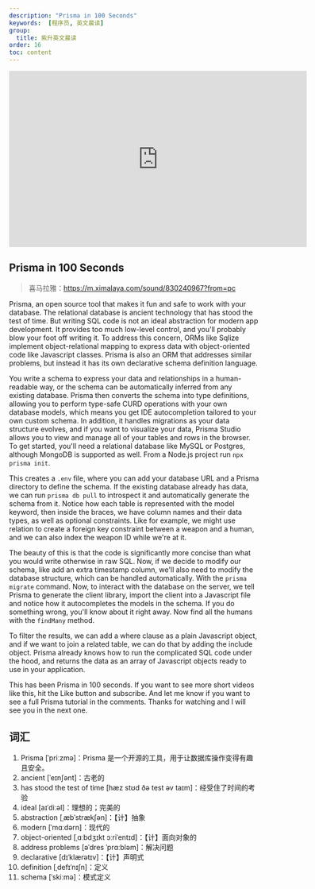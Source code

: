 ```yaml
---
description: "Prisma in 100 Seconds"
keywords:  [程序员, 英文晨读]
group:
  title: 紫升英文晨读
order: 16
toc: content
---
```


<center>
  <iframe width="600" height="355" src="https://www.youtube.com/embed/rLRIB6AF2Dg?si=NXmDfo5suaYDdBQj" title="YouTube video player" frameborder="0" allow="accelerometer; autoplay; clipboard-write; encrypted-media; gyroscope; picture-in-picture; web-share" referrerpolicy="strict-origin-when-cross-origin" allowfullscreen></iframe>
</center>

## Prisma in 100 Seconds

> 喜马拉雅：https://m.ximalaya.com/sound/830240967?from=pc

Prisma, an open source tool that makes it fun and safe to work with your database. The relational database is ancient technology that has stood the test of time. But writing SQL code is not an ideal abstraction for modern app development. It provides too much low-level control, and you'll probably blow your foot off writing it. To address this concern, ORMs like Sqlize implement object-relational mapping to express data with object-oriented code like Javascript classes. Prisma is also an ORM that addresses similar problems, but instead it has its own declarative schema definition language.

You write a schema to express your data and relationships in a human-readable way, or the schema can be automatically inferred from any existing database. Prisma then converts the schema into type definitions, allowing you to perform type-safe CURD operations with your own database models, which means you get IDE autocompletion tailored to your own custom schema. In addition, it handles migrations as your data structure evolves, and if you want to visualize your data, Prisma Studio allows you to view and manage all of your tables and rows in the browser. To get started, you'll need a relational database like MySQL or Postgres, although MongoDB is supported as well. From a Node.js project run `npx prisma init`.

This creates a `.env` file, where you can add your database URL and a Prisma directory to define the schema. If the existing database already has data, we can run `prisma db pull` to introspect it and automatically generate the schema from it. Notice how each table is represented with the model keyword, then inside the braces, we have column names and their data types, as well as optional constraints. Like for example, we might use relation to create a foreign key constraint between a weapon and a human, and we can also index the weapon ID while we're at it.

The beauty of this is that the code is significantly more concise than what you would write otherwise in raw SQL. Now, if we decide to modify our schema, like add an extra timestamp column, we'll also need to modify the database structure, which can be handled automatically. With the `prisma migrate` command. Now, to interact with the database on the server, we tell Prisma to generate the client library, import the client into a Javascript file and notice how it autocompletes the models in the schema. If you do something wrong, you'll know about it right away. Now find all the humans with the `findMany` method.

To filter the results, we can add a where clause as a plain Javascript object, and if we want to join a related table, we can do that by adding the include object. Prisma already knows how to run the complicated SQL code under the hood, and returns the data as an array of Javascript objects ready to use in your application.

This has been Prisma in 100 seconds. If you want to see more short videos like this, hit the Like button and subscribe. And let me know if you want to see a full Prisma tutorial in the comments. Thanks for watching and I will see you in the next one.

## 词汇

1. Prisma [ˈpriːzmə]：Prisma 是一个开源的工具，用于让数据库操作变得有趣且安全。
2. ancient [ˈeɪnʃənt]：古老的
3. has stood the test of time [hæz stʊd ðə test əv taɪm]：经受住了时间的考验
4. ideal [aɪˈdiːəl]：理想的；完美的
5. abstraction [ˌæbˈstrækʃən]：【计】抽象
6. modern [ˈmɑːdərn]：现代的
7. object-oriented [ˌɑːbdʒɪkt ɔːriˈentɪd]：【计】面向对象的
8. address problems [əˈdres ˈprɑːbləm]：解决问题
9. declarative [dɪˈklærətɪv]：【计】声明式
10. definition [ˌdefɪˈnɪʃn]：定义
11. schema [ˈskiːmə]：模式定义
